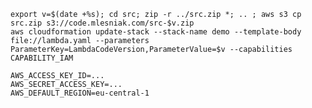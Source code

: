 
    export v=$(date +%s); cd src; zip -r ../src.zip *; .. ; aws s3 cp src.zip s3://code.mlesniak.com/src-$v.zip
    aws cloudformation update-stack --stack-name demo --template-body file://lambda.yaml --parameters ParameterKey=LambdaCodeVersion,ParameterValue=$v --capabilities CAPABILITY_IAM

    AWS_ACCESS_KEY_ID=...
    AWS_SECRET_ACCESS_KEY=...
    AWS_DEFAULT_REGION=eu-central-1
    
